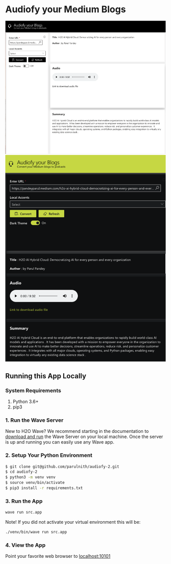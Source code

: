 # Audiofy your Medium Blogs 



![App Screenshot - Login Screen](docs/screenshots/audio-page.png)
![App Screenshot - Home Page](docs/screenshots/home-page.png)


## Running this App Locally

### System Requirements

1. Python 3.6+
2. pip3


### 1. Run the Wave Server

New to H2O Wave? We recommend starting in the documentation to [download and run](https://wave.h2o.ai/docs/installation) the Wave Server on your local machine. Once the server is up and running you can easily use any Wave app.

### 2. Setup Your Python Environment

```bash
$ git clone git@github.com/parulnith/audiofy-2.git
$ cd audiofy-2
$ python3 -m venv venv
$ source venv/bin/activate
$ pip3 install -r requirements.txt

```

### 3. Run the App

```bash
wave run src.app
```

Note! If you did not activate your virtual environment this will be:

```bash
./venv/bin/wave run src.app
```

### 4. View the App

Point your favorite web browser to [localhost:10101](http://localhost:10101)
